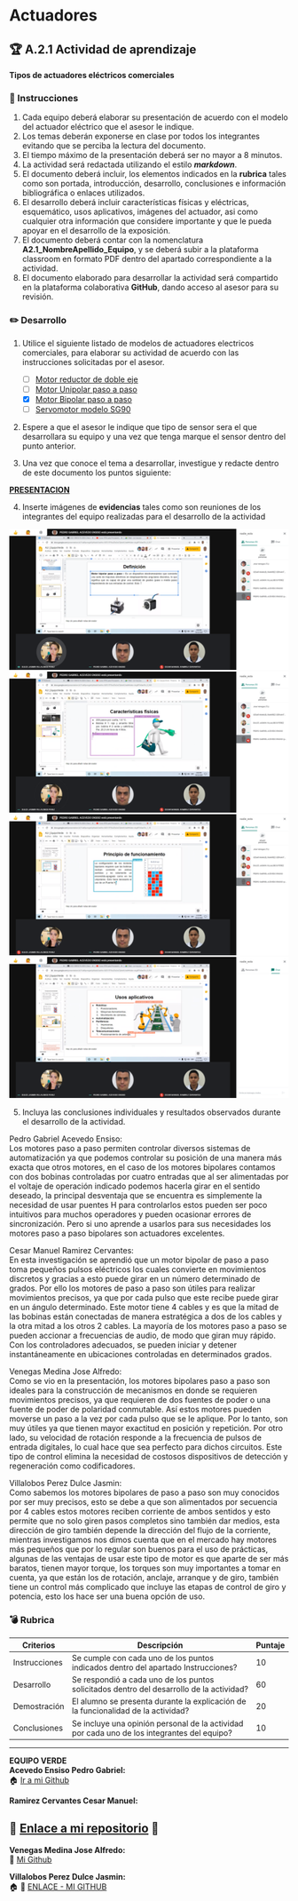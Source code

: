# Actuadores

## :trophy: A.2.1 Actividad de aprendizaje

**Tipos de actuadores eléctricos comerciales**

### :blue_book: Instrucciones

1. Cada equipo deberá elaborar su presentación de acuerdo con el modelo del actuador eléctrico que el asesor le indique.
2. Los temas deberán exponerse en clase por todos los integrantes evitando que se perciba la lectura del documento.
3. El tiempo máximo de la presentación deberá ser no mayor a 8 minutos.
4. La actividad será redactada utilizando el estilo ***markdown***.
5. El documento deberá incluir, los elementos indicados en la **rubrica** tales como son portada, introducción, desarrollo, conclusiones e información bibliográfica o enlaces utilizados.
6. El desarrollo deberá incluir características físicas y eléctricas, esquemático, usos aplicativos,  imágenes del actuador, asi como cualquier otra información que considere importante y que le pueda apoyar en el desarrollo de la exposición.
7. El documento deberá contar con la nomenclatura **A2.1_NombreApellido_Equipo**, y se deberá subir a la plataforma classroom en formato PDF dentro del apartado correspondiente a la actividad.
8. El documento elaborado para desarrollar la actividad será compartido en la plataforma colaborativa **GitHub**, dando acceso al asesor para su revisión.

### :pencil2: Desarrollo

1. Utilice el siguiente listado de modelos de actuadores electricos comerciales, para elaborar su actividad de acuerdo con las instrucciones solicitadas por el asesor.

   - [ ] [Motor reductor de doble eje](https://articulo.mercadolibre.com.mx/MLM-651722486-motor-reductor-de-doble-eje-recto-3-vcc-mot-120-_JM?quantity=1#position=3&type=item&tracking_id=36396cb4-7b75-41a3-97e3-a0c6af6709c3) 
   - [ ] [Motor Unipolar paso a paso](https://articulo.mercadolibre.com.mx/MLM-587352935-motor-a-pasos-pm55l-048-unipolar-75-por-paso-con-cables-_JM?quantity=1#position=3&type=item&tracking_id=1a7ba1b9-b483-4d15-889f-2b970c4779c2) 
   - [X] [Motor Bipolar paso a paso](https://articulo.mercadolibre.com.mx/MLM-783827003-motores-a-pasos-nema-23-bipolar-13kg-minebea-japones-arduino-_JM?quantity=1#position=2&type=item&tracking_id=f05c36d1-e3e0-4d19-b76e-8bbd132124fd) 
   - [ ] [Servomotor modelo SG90](https://articulo.mercadolibre.com.mx/MLM-618694358-micro-servomotor-sg90-robotica-arduino-16-kg-servo-motor-_JM?quantity=1&variation=23651072471#position=1&type=item&tracking_id=4b156b79-3721-4fc1-9ef0-4f378d92e1ef)

2. Espere a que el asesor le indique que tipo de sensor sera el que desarrollara su equipo y una vez que tenga marque el sensor dentro del punto anterior.
3. Una vez que conoce el tema a desarrollar, investigue y redacte dentro de este documento los puntos siguiente:

[**PRESENTACION**](../docs/A2.1_JoseAlfredoVenegasMedina_Verde.md)   

4. Inserte imágenes de **evidencias** tales como son reuniones  de los integrantes del equipo realizadas para el desarrollo de la actividad

![Evidencia 1](../img/A2.1_Captura1.png)  
![Evidencia 2](../img/A2.1_Captura2.png)  
![Evidencia 3](../img/A2.1_Captura3.png)  
![Evidencia 4](../img/A2.1_Captura4.png)

5. Incluya las conclusiones individuales y resultados observados durante el desarrollo de la actividad.

Pedro Gabriel Acevedo Ensiso:  
Los motores paso a paso permiten controlar diversos sistemas de automatización ya que podemos controlar su posición de una manera más exacta que otros motores, en el caso de los motores bipolares contamos con dos bobinas controladas por cuatro entradas que al ser alimentadas por el voltaje de operación indicado podemos hacerla girar en el sentido deseado, la principal desventaja que se encuentra es simplemente la necesidad de usar puentes H para controlarlos estos pueden ser poco intuitivos para muchos operadores y pueden ocasionar errores de sincronización. Pero si uno aprende a usarlos para sus necesidades los motores paso a paso bipolares son actuadores excelentes.   

Cesar Manuel Ramirez Cervantes:  
En esta investigación se aprendió que un motor bipolar de paso a paso toma pequeños pulsos eléctricos los cuales convierte en movimientos discretos y gracias a esto puede girar en un número determinado de grados. Por ello los motores de paso a paso son útiles para realizar movimientos precisos, ya que por cada pulso que este recibe puede girar en un ángulo determinado. Este motor tiene 4 cables y es que la mitad de las bobinas están conectadas de manera estratégica a dos de los cables y la otra mitad a los otros 2 cables. La mayoría de los motores paso a paso se pueden accionar a frecuencias de audio, de modo que giran muy rápido. Con los controladores adecuados, se pueden iniciar y detener instantáneamente en ubicaciones controladas en determinados grados.  

Venegas Medina Jose Alfredo:  
Como se vio en la presentación, los motores bipolares paso a paso son ideales para la construcción de mecanismos en donde se requieren movimientos precisos, ya que requieren de dos fuentes de poder o una fuente de poder de polaridad conmutable. Así estos motores pueden  moverse un paso a la vez por cada pulso que se le aplique. Por lo tanto, son muy útiles ya que tienen mayor exactitud en posición y repetición. Por otro lado, su velocidad de rotación responde a la frecuencia de pulsos de entrada digitales, lo cual hace que sea perfecto para dichos circuitos. Este tipo de control elimina la necesidad de costosos dispositivos de detección y regeneración como codificadores.  

Villalobos Perez Dulce Jasmin:  
Como sabemos los motores bipolares de paso a paso son muy conocidos por ser muy precisos, esto se debe a que son alimentados por secuencia por 4 cables estos motores reciben corriente de ambos sentidos y esto permite que no solo giren pasos completos sino también dar medios, esta dirección de giro también depende la dirección del flujo de la corriente, mientras investigamos nos dimos cuenta que en el mercado hay motores más pequeños que por lo regular son buenos para el uso de prácticas, algunas de las ventajas de usar este tipo de motor es que aparte de ser más baratos, tienen mayor torque, los torques son muy importantes a tomar en cuenta, ya que están los de rotación, anclaje, arranque y de giro, también tiene un control más complicado que incluye las etapas de control de giro y potencia, esto los hace ser una buena opción de uso. 


### :bomb: Rubrica

| Criterios     | Descripción                                                                                  | Puntaje |
| ------------- | -------------------------------------------------------------------------------------------- | ------- |
| Instrucciones | Se cumple con cada uno de los puntos indicados dentro del apartado Instrucciones?            | 10      |  | 5 |
| Desarrollo    | Se respondió a cada uno de los puntos solicitados dentro del desarrollo de la actividad?     | 60      |
| Demostración  | El alumno se presenta durante la explicación de la funcionalidad de la actividad?            | 20      |
| Conclusiones  | Se incluye una opinión personal de la actividad  por cada uno de los integrantes del equipo? | 10      |

___
**EQUIPO VERDE**  
**Acevedo Ensiso Pedro Gabriel:**   
:house: [Ir a mi Github](https://github.com/Gabriel123x/Sistemas_Programables.git)

**Ramirez Cervantes Cesar Manuel:**  
## :link: [Enlace a mi repositorio](https://github.com/CMRamirezC/Sistemas_Programables_Ramirez_Cervantes.git) :link:


**Venegas Medina Jose Alfredo:**   
:wolf: [Mi Github](https://github.com/Alfredopflc/Sistemas-Programables)

**Villalobos Perez Dulce Jasmin:**  
:house: :open_file_folder: [ENLACE - MI GITHUB](https://github.com/Villalobos39/SISTEMAS-PROGRAMABLES.git )